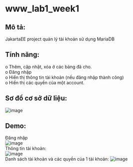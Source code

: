 # www_lab1_week1
## Mô tả:
JakartaEE project quản lý tài khoản sử dụng MariaDB
## Tính năng:
  o Thêm, cập nhật, xóa ở các bảng đã cho.  
  o Đăng nhập  
  o Hiển thị thông tin tài khoản (nếu đăng nhập thành công)  
  o Hiển thị các quyền của một account.  

## Sơ đồ cơ sở dữ liệu:
![image](https://github.com/HuuPhuoc2632/www_lab1_week1/assets/125341224/6cc4e578-d22d-4412-867b-e42fe1f51fc0)
## Demo:
  Đăng nhập  
  ![image](https://github.com/HuuPhuoc2632/www_lab1_week1/assets/125341224/fe4e367f-8622-432c-b7c6-284b5e5e71cd)  
  Thông tin tài khoản:  
  ![image](https://github.com/HuuPhuoc2632/www_lab1_week1/assets/125341224/21f4eb8f-e2e5-46c0-bb54-65cdaeb4f058)  
  Danh sách tài khoản và các quyền của 1 tài khoản:
  ![image](https://github.com/HuuPhuoc2632/www_lab1_week1/assets/125341224/19e4d14e-3ad9-4ca1-97a4-745d9edbe6f0)

  


